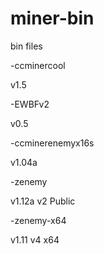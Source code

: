 # miner-bin
bin files


-ccminercool

v1.5

-EWBFv2

v0.5

-ccminerenemyx16s

v1.04a

-zenemy

v1.12a v2 Public

-zenemy-x64

v1.11 v4 x64